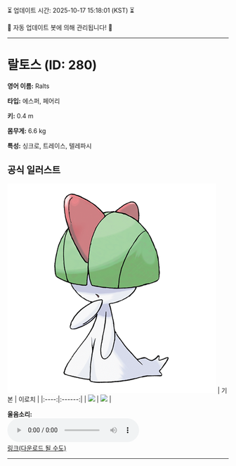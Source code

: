 
⏳ 업데이트 시간: 2025-10-17 15:18:01 (KST) ⏳

🤖 자동 업데이트 봇에 의해 관리됩니다! 🤖

---

# 랄토스 (ID: 280)
**영어 이름:** Ralts

**타입:** 에스퍼, 페어리

**키:** 0.4 m

**몸무게:** 6.6 kg

**특성:** 싱크로, 트레이스, 텔레파시

## 공식 일러스트
![](https://raw.githubusercontent.com/PokeAPI/sprites/master/sprites/pokemon/other/official-artwork/280.png)
| 기본 | 이로치 |
|:----:|:------:|
| <img src="http://play.pokemonshowdown.com/sprites/ani/ralts.gif" width="200"> | <img src="http://play.pokemonshowdown.com/sprites/ani-shiny/ralts.gif" width="200"> |

**울음소리:**<br><audio controls src="https://raw.githubusercontent.com/PokeAPI/cries/main/cries/pokemon/latest/280.ogg"></audio><br> [링크(다운로드 될 수도)](https://raw.githubusercontent.com/PokeAPI/cries/main/cries/pokemon/latest/280.ogg)


---
